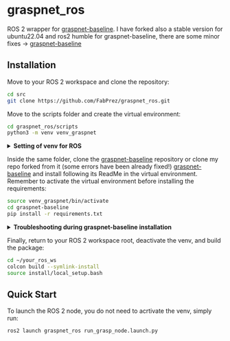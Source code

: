 # graspnet_ros

ROS 2 wrapper for [graspnet-baseline](https://github.com/graspnet/graspnet-baseline.git).
I have forked also a stable version for ubuntu22.04 and ros2 humble for graspnet-baseline, there are some minor fixes -> [graspnet-baseline](https://github.com/FabPrez/graspnet-baseline)

## Installation

Move to your ROS 2 workspace and clone the repository:

```bash
cd src
git clone https://github.com/FabPrez/graspnet_ros.git
```

Move to the scripts folder and create the virtual environment:

```bash
cd graspnet_ros/scripts
python3 -m venv venv_graspnet
```
<details>
<summary><strong>Setting of venv for ROS</strong></summary>

To use the virtual environment inside your ROS 2 workspace:

1. Open the `setup.cfg` or create it inside the package.
2. Add the following section (or edit it if it already exists):

   ```ini
   [build_scripts]
   executable = path/to/your/venv_graspnet/bin/env python3
   ```
</details>

Inside the same folder, clone the [graspnet-baseline](https://github.com/graspnet/graspnet-baseline.git) repository or clone my repo forked from it (some errors have been already fixed!) [graspnet-baseline](https://github.com/FabPrez/graspnet-baseline) and install following its ReadMe in the virtual environment.
Remember to activate the virtual environment before installing the requirements:
```bash
source venv_graspnet/bin/activate
cd graspnet-baseline
pip install -r requirements.txt
```


<details>
<summary><strong>Troubleshooting during graspnet-baseline installation</strong></summary>

- Use the correct version of PyTorch for your CUDA version. For RTX 4070 was:
   ```bash
    pip install torch==1.12.1+cu116  -f https://download.pytorch.org/whl/torch_stable.html
    ```
- ERRORS during installing pointnet2 and knn: Set the compilers GCC 9 and G++ 9 before running the installation:
    ```bash
    export CC=gcc-9
    export CXX=g++-9
    ```
- Typeguard may miss in the requirements, so install it by yourself: "pip install typeguard"
- The checkpoint folder should not be extracted. Leave it as a compressed file in the graspnet-baseline folder.
- ERROR "no modul name Torch._six": Inside graspnet-baseline/dataset/_dataset.py substitute:
    ```bash
    from torch.six import container_abcs
    ```
    with:
   ```bash
    import collections.abc as container_abcs
    ```
</details>


Finally, return to your ROS 2 workspace root, deactivate the venv, and build the package:
```bash
cd ~/your_ros_ws
colcon build --symlink-install
source install/local_setup.bash
```

## Quick Start

To launch the ROS 2 node, you do not need to acrtivate the venv, simply run:

```bash
ros2 launch graspnet_ros run_grasp_node.launch.py
```

